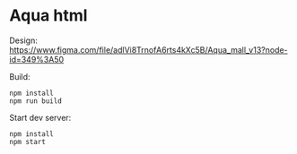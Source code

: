 # Aqua html

Design: https://www.figma.com/file/adlVi8TrnofA6rts4kXc5B/Aqua_mall_v13?node-id=349%3A50

Build:

```
npm install
npm run build
```

Start dev server:

```
npm install
npm start
```
